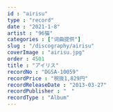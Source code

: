 ```yaml
---
id : "airisu"
type : "record"
date : "2021-1-8"
artist : "96猫"
categories : ["词曲提供"]
slug : "/discography/airisu"
coverImage : "airisu.jpg"
order : 4501
title : "アイリス"
recordNo : "DGSA-10059"
recordPrice : "税抜1,829円"
recordReleaseDate : "2013-03-27"
recordPublisher : "　"
recordType : "Album"
---
```


